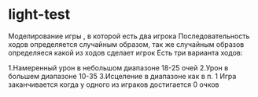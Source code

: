 # light-test
Моделирование игры , в которой есть два игрока 
Последовательность ходов определяется случайным образом, так же случайным образов определяеся какой из ходов сделает игрок 
Есть три варианта ходов:

1.Намеренный урон в небольшом диапазоне 18-25 очей
2.Урон в большем диапазоне 10-35
3.Исцеление в диапазоне как в п. 1 Игра заканчивается когда у одного из играков достигается 0 очков
